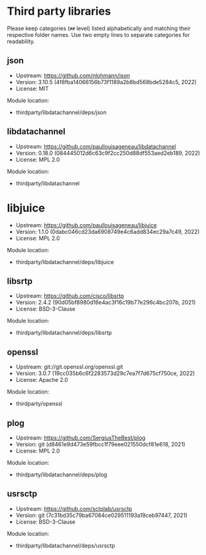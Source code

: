 # Third party libraries

Please keep categories (`##` level) listed alphabetically and matching their
respective folder names. Use two empty lines to separate categories for
readability.


## json

- Upstream: https://github.com/nlohmann/json
- Version: 3.10.5 (4f8fba14066156b73f1189a2b8bd568bde5284c5, 2022)
- License: MIT

Module location:

- thirdparty/libdatachannel/deps/json


## libdatachannel

- Upstream: https://github.com/paullouisageneau/libdatachannel
- Version: 0.18.0 (084445012d6c63c9f2cc250d88df553aed2eb189, 2022)
- License: MPL 2.0

Module location:

- thirdparty/libdatachannel


# libjuice

- Upstream: https://github.com/paullouisageneau/libjuice
- Version: 1.1.0 (0dabc046cd23da6908749e4c6add834ec29a7c49, 2022)
- License: MPL 2.0

Module location:

- thirdparty/libdatachannel/deps/libjuice


## libsrtp

- Upstream: https://github.com/cisco/libsrtp
- Version: 2.4.2 (90d05bf8980d16e4ac3f16c19b77e296c4bc207b, 2021)
- License: BSD-3-Clause

Module location:

- thirdparty/libdatachannel/deps/libsrtp


## openssl

- Upstream: git://git.openssl.org/openssl.git
- Version: 3.0.7 (19cc035b6c6f2283573d29c7ea7f7d675cf750ce, 2022)
- License: Apache 2.0

Module location:

- thirdparty/openssl


## plog

- Upstream: https://github.com/SergiusTheBest/plog
- Version: git (d8461e9d473e59fbcc1f79eee021550dcf81e618, 2021)
- License: MPL 2.0

Module location:

- thirdparty/libdatachannel/deps/plog


## usrsctp

- Upstream: https://github.com/sctplab/usrsctp
- Version: git (7c31bd35c79ba67084ce029511193a19ceb97447, 2021)
- License: BSD-3-Clause

Module location:

- thirdparty/libdatachannel/deps/usrsctp
